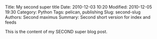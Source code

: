 Title: My second super title
Date: 2010-12-03 10:20
Modified: 2010-12-05 19:30
Category: Python
Tags: pelican, publishing
Slug: second-slug
Authors: Second maximus
Summary: Second short version for index and feeds

This is the content of my SECOND super blog post.